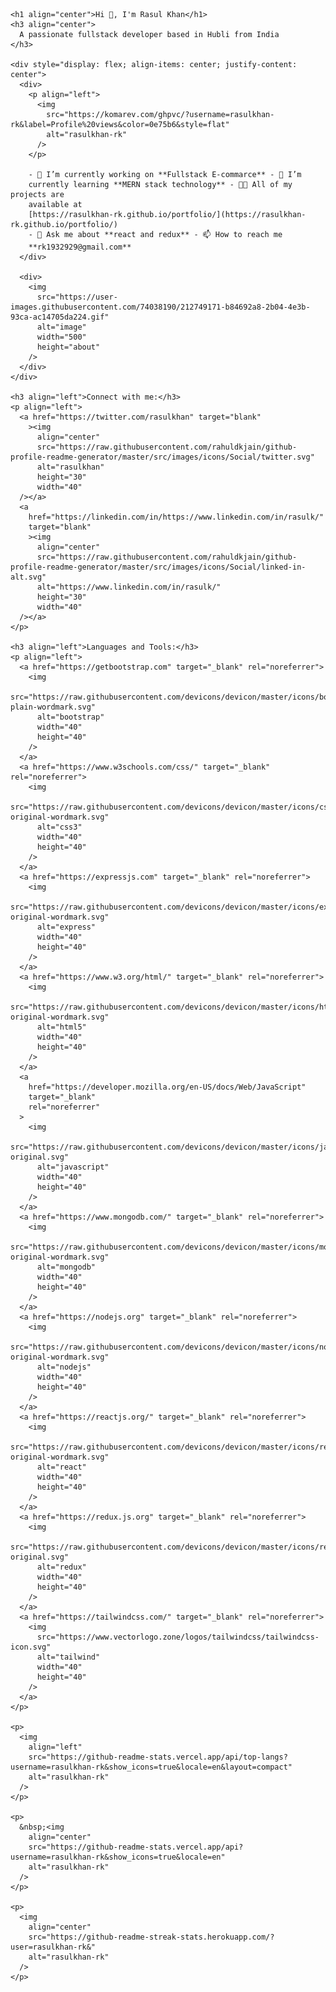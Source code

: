     <h1 align="center">Hi 👋, I'm Rasul Khan</h1>
    <h3 align="center">
      A passionate fullstack developer based in Hubli from India
    </h3>

    <div style="display: flex; align-items: center; justify-content: center">
      <div>
        <p align="left">
          <img
            src="https://komarev.com/ghpvc/?username=rasulkhan-rk&label=Profile%20views&color=0e75b6&style=flat"
            alt="rasulkhan-rk"
          />
        </p>

        - 🔭 I’m currently working on **Fullstack E-commarce** - 🌱 I’m
        currently learning **MERN stack technology** - 👨‍💻 All of my projects are
        available at
        [https://rasulkhan-rk.github.io/portfolio/](https://rasulkhan-rk.github.io/portfolio/)
        - 💬 Ask me about **react and redux** - 📫 How to reach me
        **rk1932929@gmail.com**
      </div>

      <div>
        <img
          src="https://user-images.githubusercontent.com/74038190/212749171-b84692a8-2b04-4e3b-93ca-ac14705da224.gif"
          alt="image"
          width="500"
          height="about"
        />
      </div>
    </div>

    <h3 align="left">Connect with me:</h3>
    <p align="left">
      <a href="https://twitter.com/rasulkhan" target="blank"
        ><img
          align="center"
          src="https://raw.githubusercontent.com/rahuldkjain/github-profile-readme-generator/master/src/images/icons/Social/twitter.svg"
          alt="rasulkhan"
          height="30"
          width="40"
      /></a>
      <a
        href="https://linkedin.com/in/https://www.linkedin.com/in/rasulk/"
        target="blank"
        ><img
          align="center"
          src="https://raw.githubusercontent.com/rahuldkjain/github-profile-readme-generator/master/src/images/icons/Social/linked-in-alt.svg"
          alt="https://www.linkedin.com/in/rasulk/"
          height="30"
          width="40"
      /></a>
    </p>

    <h3 align="left">Languages and Tools:</h3>
    <p align="left">
      <a href="https://getbootstrap.com" target="_blank" rel="noreferrer">
        <img
          src="https://raw.githubusercontent.com/devicons/devicon/master/icons/bootstrap/bootstrap-plain-wordmark.svg"
          alt="bootstrap"
          width="40"
          height="40"
        />
      </a>
      <a href="https://www.w3schools.com/css/" target="_blank" rel="noreferrer">
        <img
          src="https://raw.githubusercontent.com/devicons/devicon/master/icons/css3/css3-original-wordmark.svg"
          alt="css3"
          width="40"
          height="40"
        />
      </a>
      <a href="https://expressjs.com" target="_blank" rel="noreferrer">
        <img
          src="https://raw.githubusercontent.com/devicons/devicon/master/icons/express/express-original-wordmark.svg"
          alt="express"
          width="40"
          height="40"
        />
      </a>
      <a href="https://www.w3.org/html/" target="_blank" rel="noreferrer">
        <img
          src="https://raw.githubusercontent.com/devicons/devicon/master/icons/html5/html5-original-wordmark.svg"
          alt="html5"
          width="40"
          height="40"
        />
      </a>
      <a
        href="https://developer.mozilla.org/en-US/docs/Web/JavaScript"
        target="_blank"
        rel="noreferrer"
      >
        <img
          src="https://raw.githubusercontent.com/devicons/devicon/master/icons/javascript/javascript-original.svg"
          alt="javascript"
          width="40"
          height="40"
        />
      </a>
      <a href="https://www.mongodb.com/" target="_blank" rel="noreferrer">
        <img
          src="https://raw.githubusercontent.com/devicons/devicon/master/icons/mongodb/mongodb-original-wordmark.svg"
          alt="mongodb"
          width="40"
          height="40"
        />
      </a>
      <a href="https://nodejs.org" target="_blank" rel="noreferrer">
        <img
          src="https://raw.githubusercontent.com/devicons/devicon/master/icons/nodejs/nodejs-original-wordmark.svg"
          alt="nodejs"
          width="40"
          height="40"
        />
      </a>
      <a href="https://reactjs.org/" target="_blank" rel="noreferrer">
        <img
          src="https://raw.githubusercontent.com/devicons/devicon/master/icons/react/react-original-wordmark.svg"
          alt="react"
          width="40"
          height="40"
        />
      </a>
      <a href="https://redux.js.org" target="_blank" rel="noreferrer">
        <img
          src="https://raw.githubusercontent.com/devicons/devicon/master/icons/redux/redux-original.svg"
          alt="redux"
          width="40"
          height="40"
        />
      </a>
      <a href="https://tailwindcss.com/" target="_blank" rel="noreferrer">
        <img
          src="https://www.vectorlogo.zone/logos/tailwindcss/tailwindcss-icon.svg"
          alt="tailwind"
          width="40"
          height="40"
        />
      </a>
    </p>

    <p>
      <img
        align="left"
        src="https://github-readme-stats.vercel.app/api/top-langs?username=rasulkhan-rk&show_icons=true&locale=en&layout=compact"
        alt="rasulkhan-rk"
      />
    </p>

    <p>
      &nbsp;<img
        align="center"
        src="https://github-readme-stats.vercel.app/api?username=rasulkhan-rk&show_icons=true&locale=en"
        alt="rasulkhan-rk"
      />
    </p>

    <p>
      <img
        align="center"
        src="https://github-readme-streak-stats.herokuapp.com/?user=rasulkhan-rk&"
        alt="rasulkhan-rk"
      />
    </p>
